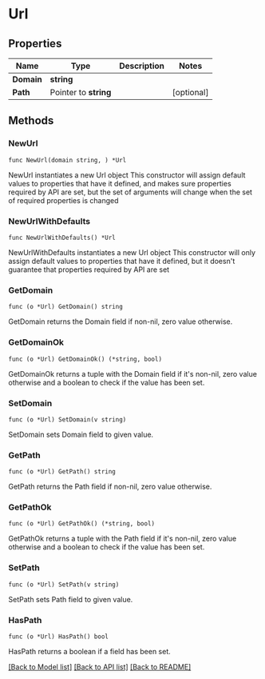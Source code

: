 # Url

## Properties

Name | Type | Description | Notes
------------ | ------------- | ------------- | -------------
**Domain** | **string** |  | 
**Path** | Pointer to **string** |  | [optional] 

## Methods

### NewUrl

`func NewUrl(domain string, ) *Url`

NewUrl instantiates a new Url object
This constructor will assign default values to properties that have it defined,
and makes sure properties required by API are set, but the set of arguments
will change when the set of required properties is changed

### NewUrlWithDefaults

`func NewUrlWithDefaults() *Url`

NewUrlWithDefaults instantiates a new Url object
This constructor will only assign default values to properties that have it defined,
but it doesn't guarantee that properties required by API are set

### GetDomain

`func (o *Url) GetDomain() string`

GetDomain returns the Domain field if non-nil, zero value otherwise.

### GetDomainOk

`func (o *Url) GetDomainOk() (*string, bool)`

GetDomainOk returns a tuple with the Domain field if it's non-nil, zero value otherwise
and a boolean to check if the value has been set.

### SetDomain

`func (o *Url) SetDomain(v string)`

SetDomain sets Domain field to given value.


### GetPath

`func (o *Url) GetPath() string`

GetPath returns the Path field if non-nil, zero value otherwise.

### GetPathOk

`func (o *Url) GetPathOk() (*string, bool)`

GetPathOk returns a tuple with the Path field if it's non-nil, zero value otherwise
and a boolean to check if the value has been set.

### SetPath

`func (o *Url) SetPath(v string)`

SetPath sets Path field to given value.

### HasPath

`func (o *Url) HasPath() bool`

HasPath returns a boolean if a field has been set.


[[Back to Model list]](../README.md#documentation-for-models) [[Back to API list]](../README.md#documentation-for-api-endpoints) [[Back to README]](../README.md)


